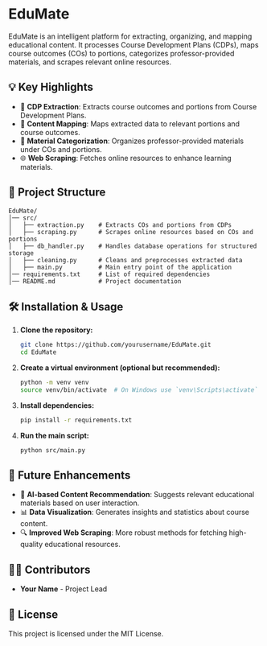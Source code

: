 # EduMate

EduMate is an intelligent platform for extracting, organizing, and mapping educational content. It processes Course Development Plans (CDPs), maps course outcomes (COs) to portions, categorizes professor-provided materials, and scrapes relevant online resources.

## 💡 Key Highlights

- 📜 **CDP Extraction**: Extracts course outcomes and portions from Course Development Plans.
- 📌 **Content Mapping**: Maps extracted data to relevant portions and course outcomes.
- 📂 **Material Categorization**: Organizes professor-provided materials under COs and portions.
- 🌐 **Web Scraping**: Fetches online resources to enhance learning materials.

## 📁 Project Structure

```
EduMate/
│── src/
│   ├── extraction.py    # Extracts COs and portions from CDPs
│   ├── scraping.py      # Scrapes online resources based on COs and portions
│   ├── db_handler.py    # Handles database operations for structured storage
│   ├── cleaning.py      # Cleans and preprocesses extracted data
│   ├── main.py          # Main entry point of the application
│── requirements.txt     # List of required dependencies
│── README.md            # Project documentation
```

## 🛠 Installation & Usage

1. **Clone the repository:**
   ```sh
   git clone https://github.com/yourusername/EduMate.git
   cd EduMate
   ```
2. **Create a virtual environment (optional but recommended):**
   ```sh
   python -m venv venv
   source venv/bin/activate  # On Windows use `venv\Scripts\activate`
   ```
3. **Install dependencies:**
   ```sh
   pip install -r requirements.txt
   ```
4. **Run the main script:**
   ```sh
   python src/main.py
   ```

## 🚀 Future Enhancements

- 🤖 **AI-based Content Recommendation**: Suggests relevant educational materials based on user interaction.
- 📊 **Data Visualization**: Generates insights and statistics about course content.
- 🔍 **Improved Web Scraping**: More robust methods for fetching high-quality educational resources.

## 👨‍💻 Contributors
- **Your Name** - Project Lead

## 📜 License
This project is licensed under the MIT License.
